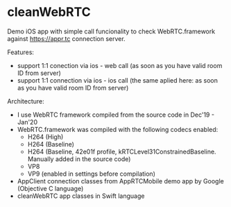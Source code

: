 # cleanWebRTC

Demo iOS app with simple call funcionality to check WebRTC.framework against https://appr.tc connection server.

Features:
* support 1:1 conection via ios - web call (as soon as you have valid room ID from server)
* support 1:1 connection via ios - ios call (the same aplied here: as soon as you have valid room ID from server)

Architecture:
* I use WebRTC framework compiled from the source code in Dec'19 - Jan'20
* WebRTC.framework was compiled with the following codecs enabled:
  * H264 (High)
  * H264 (Baseline)
  * H264 (Baseline, 42e01f profile, kRTCLevel31ConstrainedBaseline. Manually added in the source code)
  * VP8 
  * VP9 (enabled in settings before compilation)
* AppClient connection classes from AppRTCMobile demo app by Google (Objective C language)
* cleanWebRTC app classes in Swift language
